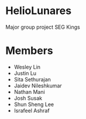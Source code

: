# HelioLunares
Major group project SEG Kings

# Members
- Wesley Lin
- Justin Lu
- Sita Sethurajan
- Jaidev Nileshkumar
- Nathan Mani
- Josh Susak
- Shun Sheng Lee
- Israfeel Ashraf
